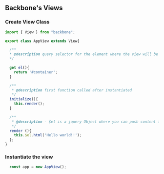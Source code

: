 ## Backbone's Views



### Create View Class

```javascript
import { View } from "backbone";

export class AppView extends View{

  /**
  * @description query selector for the element where the view will be render
  */

  get el(){
    return '#container';
  }

  /**
   * @description first function called after instantiated
   */
  initialize(){
    this.render();
  }

  /**
   * @description - $el is a jquery Object where you can push content to
   */
  render (){
    this.$el.html('Hello world!!');
  };
}
```
### Instantiate the view
```javascript
  const app = new AppView();
```
